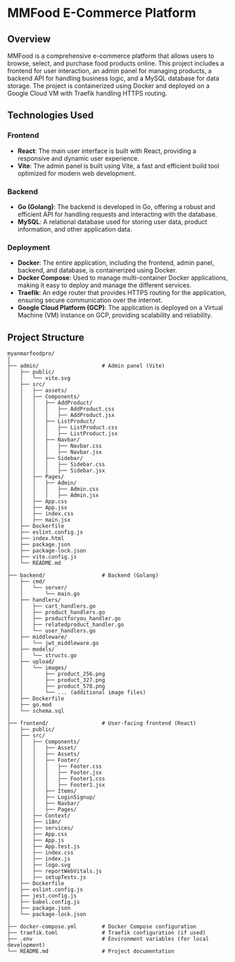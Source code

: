 # MMFood E-Commerce Platform

## Overview

MMFood is a comprehensive e-commerce platform that allows users to browse, select, and purchase food products online. This project includes a frontend for user interaction, an admin panel for managing products, a backend API for handling business logic, and a MySQL database for data storage. The project is containerized using Docker and deployed on a Google Cloud VM with Traefik handling HTTPS routing.

## Technologies Used

### Frontend
- **React**: The main user interface is built with React, providing a responsive and dynamic user experience.
- **Vite**: The admin panel is built using Vite, a fast and efficient build tool optimized for modern web development.

### Backend
- **Go (Golang)**: The backend is developed in Go, offering a robust and efficient API for handling requests and interacting with the database.
- **MySQL**: A relational database used for storing user data, product information, and other application data.

### Deployment
- **Docker**: The entire application, including the frontend, admin panel, backend, and database, is containerized using Docker.
- **Docker Compose**: Used to manage multi-container Docker applications, making it easy to deploy and manage the different services.
- **Traefik**: An edge router that provides HTTPS routing for the application, ensuring secure communication over the internet.
- **Google Cloud Platform (GCP)**: The application is deployed on a Virtual Machine (VM) instance on GCP, providing scalability and reliability.

## Project Structure
```
myanmarfoodpro/
│
├── admin/                    # Admin panel (Vite)
│   ├── public/
│   │   └── vite.svg
│   ├── src/
│   │   ├── assets/
│   │   ├── Components/
│   │   │   ├── AddProduct/
│   │   │   │   ├── AddProduct.css
│   │   │   │   ├── AddProduct.jsx
│   │   │   ├── ListProduct/
│   │   │   │   ├── ListProduct.css
│   │   │   │   ├── ListProduct.jsx
│   │   │   ├── Navbar/
│   │   │   │   ├── Navbar.css
│   │   │   │   ├── Navbar.jsx
│   │   │   ├── Sidebar/
│   │   │   │   ├── Sidebar.css
│   │   │   │   ├── Sidebar.jsx
│   │   ├── Pages/
│   │   │   ├── Admin/
│   │   │   │   ├── Admin.css
│   │   │   │   ├── Admin.jsx
│   │   ├── App.css
│   │   ├── App.jsx
│   │   ├── index.css
│   │   ├── main.jsx
│   ├── Dockerfile
│   ├── eslint.config.js
│   ├── index.html
│   ├── package.json
│   ├── package-lock.json
│   ├── vite.config.js
│   └── README.md
│
├── backend/                  # Backend (Golang)
│   ├── cmd/
│   │   └── server/
│   │       └── main.go
│   ├── handlers/
│   │   ├── cart_handlers.go
│   │   ├── product_handlers.go
│   │   ├── productforyou_handler.go
│   │   ├── relatedproduct_handler.go
│   │   └── user_handlers.go
│   ├── middleware/
│   │   └── jwt_middleware.go
│   ├── models/
│   │   └── structs.go
│   ├── upload/
│   │   └── images/
│   │       ├── product_256.png
│   │       ├── product_327.png
│   │       ├── product_578.png
│   │       └── ... (additional image files)
│   ├── Dockerfile
│   ├── go.mod
│   └── schema.sql
│
├── frontend/                 # User-facing frontend (React)
│   ├── public/
│   ├── src/
│   │   ├── Components/
│   │   │   ├── Asset/
│   │   │   ├── Assets/
│   │   │   ├── Footer/
│   │   │   │   ├── Footer.css
│   │   │   │   ├── Footer.jsx
│   │   │   │   ├── Footer1.css
│   │   │   │   ├── Footer1.jsx
│   │   │   ├── Items/
│   │   │   ├── LoginSignup/
│   │   │   ├── Navbar/
│   │   │   ├── Pages/
│   │   ├── Context/
│   │   ├── i18n/
│   │   ├── services/
│   │   ├── App.css
│   │   ├── App.js
│   │   ├── App.test.js
│   │   ├── index.css
│   │   ├── index.js
│   │   ├── logo.svg
│   │   ├── reportWebVitals.js
│   │   ├── setupTests.js
│   ├── Dockerfile
│   ├── eslint.config.js
│   ├── jest.config.js
│   ├── babel.config.js
│   ├── package.json
│   └── package-lock.json
│
├── docker-compose.yml        # Docker Compose configuration
├── traefik.toml              # Traefik configuration (if used)
├── .env                      # Environment variables (for local development)
└── README.md                 # Project documentation
```
